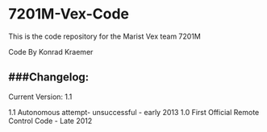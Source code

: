 7201M-Vex-Code
==============

This is the code repository for the Marist Vex team 7201M


Code By Konrad Kraemer

###Changelog:
-------------

Current Version: 1.1	

1.1	Autonomous attempt- unsuccessful - early 2013
1.0	First Official Remote Control Code - Late 2012